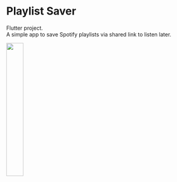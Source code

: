 # Playlist Saver

Flutter project.</br>
A simple app to save Spotify playlists via shared link to listen later.

<img src="https://user-images.githubusercontent.com/21291813/169167736-afe70ada-d457-419f-9408-9578edf9765f.png" width="30%"></img> 
